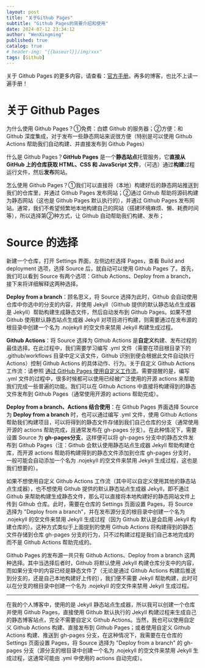 ```yaml
---
layout: post
title: "关于Github Pages"
subtitle: "Github Pages的简要介绍和使用"
date: 2024-07-12 23:34:12
author: "WenXingming"
published: true
catalog: true
# header-img: "{{baseurl}}/img/xxx"
tags: [Github]
---
```



关于 Github Pages 的更多内容，请查看：[官方手册](https://docs.github.com/zh/pages)。再多的博客，也比不上读一遍手册！

# 关于 Github Pages

为什么使用 Github Pages？①免费：白嫖 Github 的服务器；②方便：和 Github 深度集成，对于发布一些静态网站来说很方便（特别是可以使用 Github Actions 帮助我们自动构建、并直接发布到 Github Pages）

什么是 Github Pages？**GitHub Pages** 是一个**静态站点**托管服务，它**直接从 GitHub 上的仓库获取 HTML、CSS 和 JavaScript 文件**，（可选）通过**构建**过程运行文件，然后**发布**网站。

怎么使用 Github Pages？①我们可以直接将（本地）构建好后的静态网站推送到我们的仓库里，并通过 Github Pages 发布网站；②通过 Github 帮助将源码构建为静态网站（这也是 Github Pages 默认执行的），并通过 Github Pages 发布网站。通常，我们不希望频繁地本地构建自己的网站（搭建环境麻烦、懒、耗费时间等），所以选择第②种方式，让 Github 自动帮助我们构建、发布；

# Source 的选择

新建一个仓库，打开 Settings 界面，左侧边栏选择 Pages，查看 Build and deployment 选项，选择 Source 后，就自动可以使用 Github Pages 了。首先，我们可以看到 Source 有两个选项：Github Actions、Deploy from a branch，接下来将详细解释这两种选择。

**Deploy from a branch**：顾名思义，将 Source 选择为此时，Github 会自动使用仓库中你选中的分支的内容，并使用 Jekyll（Github 提供的默认静态站点生成器是 Jekyll）帮助构建生成静态文件，然后自动发布到 Github Pages。如果不想 Github 使用默认静态站点生成器 Jekyll 对项目进行构建，则需要通过在发布源的根目录中创建一个名为 .nojekyll 的空文件来禁用 Jekyll 构建生成过程。

**Github Actions**：将 Source 选择为 Github Actions 是**自定义**构建、发布过程的最佳选择。在此过程中，我们需要学习编写 .yml 文件（需要在项目根目录下的 .github/workflows 目录中定义该文件，Github 识别到便会根据此文件自动执行 Actions）控制 Github Actions 的具体动作、行为。关于自定义 Github Actions 工作流：请参照 [通过 GitHub Pages 使用自定义工作流](https://docs.github.com/zh/pages/getting-started-with-github-pages/using-custom-workflows-with-github-pages)。需要提醒的是，编写 .yml 文件的过程中，很多时候都可以使用已经被广泛使用的开源 actions 来帮助我们完成一些普遍的功能。我们可以在 Github Actions 中直接将构建得到的静态文件发布到 Github Pages（通常使用开源的 actions 帮助完成）。

**Deploy from a branch、Actions 结合使用**：在 Github Pages 界面选择 Source 为 **Deploy from a branch** 时，也可以通过编写 .yml 文件，使用 Github Actions帮助我们构建项目，可以将得到的静态文件存储到我们自己仓库的分支（通常使用开源的 actions 帮助完成，且通常发布在 gh-pages 分支）。在此种情况下，需要设置 Source 为 **gh-pages分支**，这样便可以将 gh-pages 分支中的静态文件发布到 Github Pages（注：Github 会默认使用静态站点生成器 Jekyll 帮助构建仓库，而开源 actions 帮助将构建得到的静态文件添加到仓库 gh-pages 分支时，一般可能会自动添加一个名为 .nojekyll 的空文件来禁用 Jekyll 生成过程，这也是我们想要的）。

如果不想使用自定义 Github Actions 工作流（其中可以自定义使用其他的静态站点生成器），也不想使用 Github 提供的默认静态站点生成器 Jekyll，即不通过 Github 来帮助构建生成静态文件，那么可以直接将本地构建好的静态网站文件上传到 Github 仓库。此时，需要在仓库的 Settings 页面设置 Pages，将 Source 选择为 "Deploy from a branch"，并在发布源分支的根目录中创建一个名为 .nojekyll 的空文件来禁用 Jekyll 生成过程（因为 Github 默认是会启用 Jekyll 构建仓库的）。这种方式类似于上面提到的使用 Github Actions 将构建得到的静态文件存储到仓库 gh-pages 分支的行为，只不过构建过程是我们自己本地完成的而不是 Github Actions 帮助完成的。

Github Pages 的发布源一共只有 Github Actions、Deploy from a branch 这两种选择。其中当选择后者时，Github 将默认使用 Jekyll 构建仓库分支中的内容，而如果分支中的内容已经是静态文件了（无论是通过 Github Actions 构建后推送到分支的，还是自己本地构建好上传的），我们便不需要 Jekyll 帮助构建，此时可以在分支的根目录中创建一个名为 .nojekyll 的空文件来禁用 Jekyll 生成过程。

-------

在我的个人博客中，使用的是 Jekyll 静态站点生成器，所以我可以创建一个仓库并使用 Github Pages，直接使用 Github 默认执行的 Jekyll 构建过程来生成自己的静态博客站点，完全不需要自定义 Github Actions。当然，我也可以使用自定义 Github Actions 构建、直接发布到 Github Pages；或者使用自定义 Github Actions 构建、推送到 gh-pages 分支，在这种情况下，我需要在在仓库的 Settings 页面设置 Pages，将 Source 选择为 "Deploy from a branch" 的 gh-pages 分支（源分支的根目录中创建一个名为 .nojekyll 的空文件来禁用 Jekyll 生成过程，这通常可能由 .yml 中使用的 actions 自动完成）。